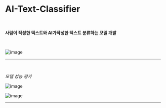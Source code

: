 # AI-Text-Classifier

<br>

**사람이 작성한 텍스트와 AI가작성한 텍스트 분류하는 모델 개발**

<br>

![image](https://github.com/user-attachments/assets/2fc85615-94ff-48a8-97c9-b90c97bb3651)

<hr>
<br>

*모델 성능 평가*

![image](https://github.com/user-attachments/assets/6f46d98e-56d0-4bd2-873c-6db2338145d4)

![image](https://github.com/user-attachments/assets/47361a1f-240a-4110-902b-666e0b809dc3)


<hr>
<br>
